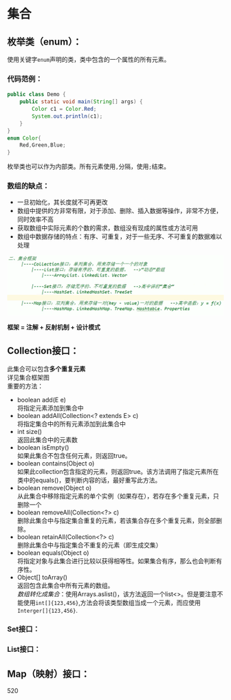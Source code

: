 # 集合

## 枚举类（enum）：
使用关键字`enum`声明的类，类中包含的一个属性的所有元素。
### 代码范例：
~~~Java
public class Demo {
    public static void main(String[] args) {
        Color c1 = Color.Red;
        System.out.println(c1);
    }
}
enum Color{
    Red,Green,Blue;
}
~~~
枚举类也可以作为内部类。所有元素使用`,`分隔，使用`;`结束。

### 数组的缺点：
- 一旦初始化，其长度就不可再更改
- 数组中提供的方非常有限，对于添加、删除、插入数据等操作，非常不方便，同时效率不高
- 获取数组中实际元素的个数的需求，数组没有现成的属性或方法可用
- 数组中数据存储的特点：有序、可重复，对于一些无序、不可重复的数据难以处理

![集合框架](集合框架.png "集合框架")

**框架 = 注解 + 反射机制 + 设计模式**

## Collection接口：
此集合可以包含**多个重复元素**  
详见集合框架图  
重要的方法：

- boolean add​(E e)  
将指定元素添加到集合中
- boolean addAll​(Collection<? extends E> c)  
将指定集合中的所有元素添加到此集合中
- int size()  
返回此集合中的元素数
- boolean isEmpty()  
如果此集合不包含任何元素，则返回true。
- boolean contains​(Object o)  
如果此collection包含指定的元素，则返回true。该方法调用了指定元素所在类中的equals()，要判断内容的话，最好重写此方法。  
- boolean remove​(Object o)  
从此集合中移除指定元素的单个实例（如果存在），若存在多个重复元素，只删除一个
- boolean removeAll​(Collection<?> c)  
删除此集合中与指定集合重复的元素，若该集合存在多个重复元素，则全部删除。  
- boolean retainAll​(Collection<?> c)  
删除此集合中与指定集合不重复的元素（即生成交集）
- boolean equals​(Object o)  
将指定对象与此集合进行比较以获得相等性。如果集合有序，那么也会判断有序性。
- Object[] toArray()  
返回包含此集合中所有元素的数组。  
*数组转化成集合*：使用Arrays.aslist()，该方法返回一个list<>。但是要注意不能使用`int[]{123,456}`,方法会将该类型数组当成一个元素，而应使用`Interger[]{123,456}`.
### Set接口：

### List接口：



## Map（映射）接口：
520